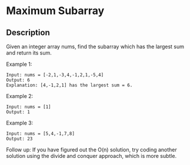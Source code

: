 # Maximum Subarray
## Description

Given an integer array nums, find the 
subarray which has the largest sum and return its sum.


Example 1:

```
Input: nums = [-2,1,-3,4,-1,2,1,-5,4]
Output: 6
Explanation: [4,-1,2,1] has the largest sum = 6.
```

Example 2:

```
Input: nums = [1]
Output: 1
```

Example 3:

```
Input: nums = [5,4,-1,7,8]
Output: 23
```

Follow up: If you have figured out the O(n) solution, try coding another solution using the divide and conquer approach, which is more subtle.
